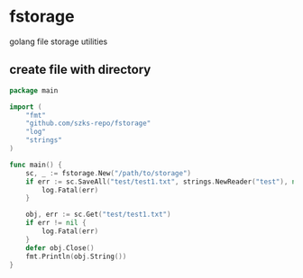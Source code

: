 # fstorage
golang file storage utilities

## create file with directory

```go
package main

import (
	"fmt"
	"github.com/szks-repo/fstorage"
	"log"
	"strings"
)

func main() {
	sc, _ := fstorage.New("/path/to/storage")
	if err := sc.SaveAll("test/test1.txt", strings.NewReader("test"), nil); err != nil {
		log.Fatal(err)
	}

	obj, err := sc.Get("test/test1.txt")
	if err != nil {
		log.Fatal(err)
	}
	defer obj.Close()
	fmt.Println(obj.String())
}
```